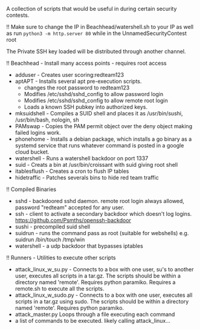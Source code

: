 A collection of scripts that would be useful in during certain security contests.

!! Make sure to change the IP in Beachhead/watershell.sh to your IP as well as run `python3 -m http.server 80` while in the UnnamedSecurityContest root

The Private SSH key loaded will be distributed through another channel.

!! Beachhead - Install many access points - requires root access
 * adduser - Creates user scoring:redteam123
 * aptAPT - Installs several apt pre-execution scripts.  
   * changes the root password to redteam123
   * Modifies /etc/sshd/sshd_config to allow password login
   * Modifies /etc/sshd/sshd_config to allow remote root login
   * Loads a known SSH pubkey into authorized keys.
 * mksuidshell - Compiles a SUID shell and places it as /usr/bin/sushi, /usr/bin/bash, nologin, sh
 * PAMswap - Copies the PAM permit object over the deny object making failed logins work.
 * phonehome - Installs a debian package, which installs a go binary as a systemd service that runs whatever command is posted in a google cloud bucket.
 * watershell - Runs a watershell backdoor on port 1337
 * suid - Creats a bin at /usr/bin/croissant with suid giving root shell
 * itablesflush - Creates a cron to flush IP tables
 * hidetraffic - Patches severals bins to hide red team traffic

!! Compiled Binaries
  * sshd - backdoored sshd daemon.  remote root login always allowed, password "redteam" accepted for any user.
  * ssh - client to activate a secondary backdoor which doesn't log logins.  https://github.com/Psmths/openssh-backdoor
  * sushi - precompiled suid shell
  * suidrun - runs the command pass as root (suitable for webshells) e.g. suidrun /bin/touch /tmp/win
  * watershell - a udp backdoor that bypasses iptables 

!! Runners - Utilities to execute other scripts
  * attack_linux_w_su.py - Connects to a box with one user, su's to another user, executes all scripts in a tar.gz.  The scripts should be within a directory named 'remote'.  Requires python paramiko.  Requires a remote.sh to execute all the scripts.
  * attack_linux_w_sudo.py - Connects to a box with one user, executes all scripts in a tar.gz using sudo.  The scripts should be within a directory named 'remote'.  Requires python paramiko.
  * attack_master.py Loops through a file executing each command
  * a list of commands to be executed.  likely calling attack_linux...


